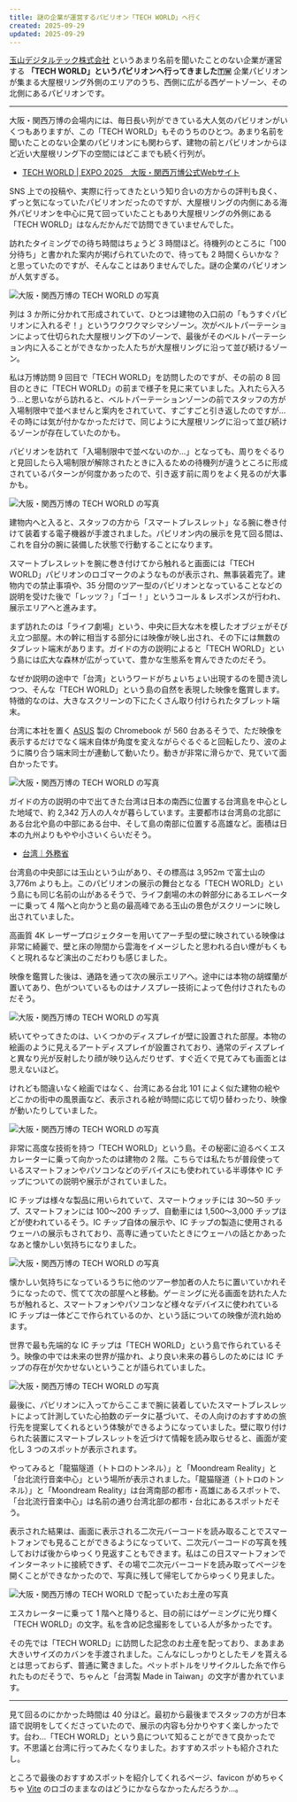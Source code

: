 ```yaml
---
title: 謎の企業が運営するパビリオン「TECH WORLD」へ行く
created: 2025-09-29
updated: 2025-09-29
---
```


[玉山デジタルテック株式会社](https://tamayama-digital.jp/) というあまり名前を聞いたことのない企業が運営する **「TECH WORLD」というパビリオンへ行ってきました🇹🇼** 企業パビリオンが集まる大屋根リング外側のエリアのうち、西側に広がる西ゲートゾーン、その北側にあるパビリオンです。

---

大阪・関西万博の会場内には、毎日長い列ができている大人気のパビリオンがいくつもありますが、この「TECH WORLD」もそのうちのひとつ。あまり名前を聞いたことのない企業のパビリオンにも関わらず、建物の前とパビリオンからほど近い大屋根リング下の空間にはどこまでも続く行列が。

- [TECH WORLD | EXPO 2025　大阪・関西万博公式Webサイト](https://www.expo2025.or.jp/domestic-pv/tamayama/)

SNS 上での投稿や、実際に行ってきたという知り合いの方からの評判も良く、ずっと気になっていたパビリオンだったのですが、大屋根リングの内側にある海外パビリオンを中心に見て回っていたこともあり大屋根リングの外側にある「TECH WORLD」はなんだかんだで訪問できていませんでした。

訪れたタイミングでの待ち時間はちょうど 3 時間ほど。待機列のところに「100 分待ち」と書かれた案内が掲げられていたので、待っても 2 時間くらいかな？と思っていたのですが、そんなことはありませんでした。謎の企業のパビリオンが人気すぎる。

![大阪・関西万博の TECH WORLD の写真](0b95de59-5be6-4db9-5261-5c9d854e6900)

列は 3 か所に分かれて形成されていて、ひとつは建物の入口前の「もうすぐパビリオンに入れるぞ！」というワクワクマシマシゾーン。次がベルトパーテーションによって仕切られた大屋根リング下のゾーンで、最後がそのベルトパーテーション内に入ることができなかった人たちが大屋根リングに沿って並び続けるゾーン。

私は万博訪問 9 回目で「TECH WORLD」を訪問したのですが、その前の 8 回目のときに「TECH WORLD」の前まで様子を見に来ていました。入れたら入ろう…と思いながら訪れると、ベルトパーテーションゾーンの前でスタッフの方が入場制限中で並べませんと案内をされていて、すごすごと引き返したのですが…その時には気が付かなかっただけで、同じように大屋根リングに沿って並び続けるゾーンが存在していたのかも。

パビリオンを訪れて「入場制限中で並べないのか…」となっても、周りをぐるりと見回したら入場制限が解除されたときに入るための待機列が違うところに形成されているパターンが何度かあったので、引き返す前に周りをよく見るのが大事かも。

![大阪・関西万博の TECH WORLD の写真](4f9e63ee-da69-4d1a-8d2d-e2162d9ec000)

建物内へと入ると、スタッフの方から「スマートブレスレット」なる腕に巻き付けて装着する電子機器が手渡されました。パビリオン内の展示を見て回る間は、これを自分の腕に装備した状態で行動することになります。

スマートブレスレットを腕に巻き付けてから触れると画面には「TECH WORLD」パビリオンのロゴマークのようなものが表示され、無事装着完了。建物内での禁止事項や、35 分間のツアー型のパビリオンとなっていることなどの説明を受けた後で「レッツ？」「ゴー！」というコール & レスポンスが行われ、展示エリアへと進みます。

まず訪れたのは「ライフ劇場」という、中央に巨大な木を模したオブジェがそびえ立つ部屋。木の幹に相当する部分には映像が映し出され、その下には無数のタブレット端末があります。ガイドの方の説明によると「TECH WORLD」という島には広大な森林が広がっていて、豊かな生態系を育んできたのだそう。

なぜか説明の途中で「台湾」というワードがちょいちょい出現するのを聞き流しつつ、そんな「TECH WORLD」という島の自然を表現した映像を鑑賞します。特徴的なのは、大きなスクリーンの下にたくさん取り付けられたタブレット端末。

台湾に本社を置く [ASUS](https://www.asus.com/jp/) 製の Chromebook が 560 台あるそうで、ただ映像を表示するだけでなく端末自体が角度を変えながらぐるぐると回転したり、波のように隣り合う端末同士が連動して動いたり。動きが非常に滑らかで、見ていて面白かったです。

![大阪・関西万博の TECH WORLD の写真](eb7b3c4a-b9b6-4cc0-2002-31c2aa816100)

ガイドの方の説明の中で出てきた台湾は日本の南西に位置する台湾島を中心とした地域で、約 2,342 万人の人々が暮らしています。主要都市は台湾島の北部にある台北や島の中部にある台中、そして島の南部に位置する高雄など。面積は日本の九州よりもやや小さいくらいだそう。

- [台湾｜外務省](https://www.mofa.go.jp/mofaj/area/taiwan/index.html)

台湾島の中央部には玉山という山があり、その標高は 3,952m で富士山の 3,776m よりも上。このパビリオンの展示の舞台となる「TECH WORLD」という島にも同じ名前の山があるそうで、ライフ劇場の木の幹部分にあるエレベーターに乗って 4 階へと向かうと島の最高峰である玉山の景色がスクリーンに映し出されていました。

高画質 4K レーザープロジェクターを用いてアーチ型の壁に映されている映像は非常に綺麗で、壁と床の隙間から雲海をイメージしたと思われる白い煙がもくもくと現れるなど演出のこだわりも感じました。

映像を鑑賞した後は、通路を通って次の展示エリアへ。途中には本物の胡蝶蘭が置いてあり、色がついているものはナノスプレー技術によって色付けされたものだそう。

![大阪・関西万博の TECH WORLD の写真](92c1675c-3f29-406b-3e4f-609b626bc800)

続いてやってきたのは、いくつかのディスプレイが壁に設置された部屋。本物の絵画のように見えるアートディスプレイが設置されており、通常のディスプレイと異なり光が反射したり顔が映り込んだりせず、すぐ近くで見てみても画面とは思えないほど。

けれども間違いなく絵画ではなく、台湾にある台北 101 によく似た建物の絵やどこかの街中の風景画など、表示される絵が時間に応じて切り替わったり、映像が動いたりしていました。

![大阪・関西万博の TECH WORLD の写真](bd13fd88-ffde-4c45-4443-f234bf427600)

非常に高度な技術を持つ「TECH WORLD」という島。その秘密に迫るべくエスカレーターに乗って向かったのは建物の 2 階。こちらでは私たちが普段使っているスマートフォンやパソコンなどのデバイスにも使われている半導体や IC チップについての説明や展示がされていました。

IC チップは様々な製品に用いられていて、スマートウォッチには 30～50 チップ、スマートフォンには 100～200 チップ、自動車には 1,500～3,000 チップほどが使われているそう。IC チップ自体の展示や、IC チップの製造に使用されるウェーハの展示もされており、高専に通っていたときにウェーハの話とかあったなあと懐かしい気持ちになりました。

![大阪・関西万博の TECH WORLD の写真](8cc233a2-0f46-498f-0acd-a9818065c700)

懐かしい気持ちになっているうちに他のツアー参加者の人たちに置いていかれそうになったので、慌てて次の部屋へと移動。ゲーミングに光る画面を訪れた人たちが触れると、スマートフォンやパソコンなど様々なデバイスに使われている IC チップは一体どこで作られているのか、という話についての映像が流れ始めます。

世界で最も先端的な IC チップは「TECH WORLD」という島で作られているそう。映像の中では未来の世界が描かれ、より良い未来の暮らしのためには IC チップの存在が欠かせないということが語られていました。

![大阪・関西万博の TECH WORLD の写真](1da037ec-5e55-4d35-f94b-ba2479c9ba00)

最後に、パビリオンに入ってからここまで腕に装着していたスマートブレスレットによって計測していた心拍数のデータに基づいて、その人向けのおすすめの旅行先を提案してくれるという体験ができるようになっていました。壁に取り付けられた装置にスマートブレスレットを近づけて情報を読み取らせると、画面が変化し 3 つのスポットが表示されます。

やってみると「龍猫隧道（トトロのトンネル）」と「Moondream Reality」と「台北流行音楽中心」という場所が表示されました。「龍猫隧道（トトロのトンネル）」と「Moondream Reality」は台湾南部の都市・高雄にあるスポットで、「台北流行音楽中心」は名前の通り台湾北部の都市・台北にあるスポットだそう。

表示された結果は、画面に表示される二次元バーコードを読み取ることでスマートフォンでも見ることができるようになっていて、二次元バーコードの写真を残しておけば後からゆっくり見返すこともできます。私はこの日スマートフォンでインターネットに接続できず、その場で二次元バーコードを読み取ってページを開くことができなかったので、写真に残して帰宅してからゆっくり見ました。

![大阪・関西万博の TECH WORLD で配っていたお土産の写真](922b89b2-8389-4f96-8c51-f973ecf6d200)

エスカレーターに乗って 1 階へと降りると、目の前にはゲーミングに光り輝く「TECH WORLD」の文字。私を含め記念撮影をしている人が多かったです。

その先では「TECH WORLD」に訪問した記念のお土産を配っており、まあまあ大きいサイズのカバンを手渡されました。こんなにしっかりとしたモノを貰えるとは思っておらず、普通に驚きました。ペットボトルをリサイクルした糸で作られたものだそうで、ちゃんと「台湾製 Made in Taiwan」の文字が書かれています。

---

見て回るのにかかった時間は 40 分ほど。最初から最後までスタッフの方が日本語で説明をしてくださっていたので、展示の内容も分かりやすく楽しかったです。台わ…「TECH WORLD」という島について知ることができて良かったです。不思議と台湾に行ってみたくなりました。おすすめスポットも紹介されたし。

ところで最後のおすすめスポットを紹介してくれるページ、favicon がめちゃくちゃ [Vite](https://vite.dev/) のロゴのままなのはどうにかならなかったんだろうか…。
